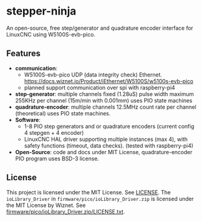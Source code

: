 # stepper-ninja
An open-source, free step/generator and quadrature encoder interface for LinuxCNC using W5100S-evb-pico.

## Features
- **communication**: 
  - W5100S-evb-pico UDP (data integrity check) Ethernet. https://docs.wiznet.io/Product/iEthernet/W5100S/w5100s-evb-pico
  - planned support communication over spi with raspberry-pi4
- **step-generator**: multiple channels fixed (1.28uS) pulse width maximum 255KHz per channel (15m/min with 0.001mm) uses PIO state machines 
- **quadrature-encoder**: multiple channels 12.5MHz count rate per channel (theoretical) uses PIO state machines.
- **Software**:
  - 1-8 PIO step generators and or quadrature encoders (current config 4 stepgen + 4 encoder)
  - LinuxCNC HAL driver supporting multiple instances (max 4), with safety functions (timeout, data checks). (tested with raspberry-pi4)
- **Open-Source**: code and docs under MIT License, quadrature-encoder PIO program uses BSD-3 license.

## License
This project is licensed under the MIT License. See [LICENSE](LICENSE).
The `ioLibrary_Driver` in `firmware/pico/ioLibrary_Driver.zip` is licensed under the MIT License by Wiznet. See [firmware/pico/ioLibrary_Driver.zip/LICENSE.txt](firmware/pico/ioLibrary_Driver.zip/LICENSE.txt).
